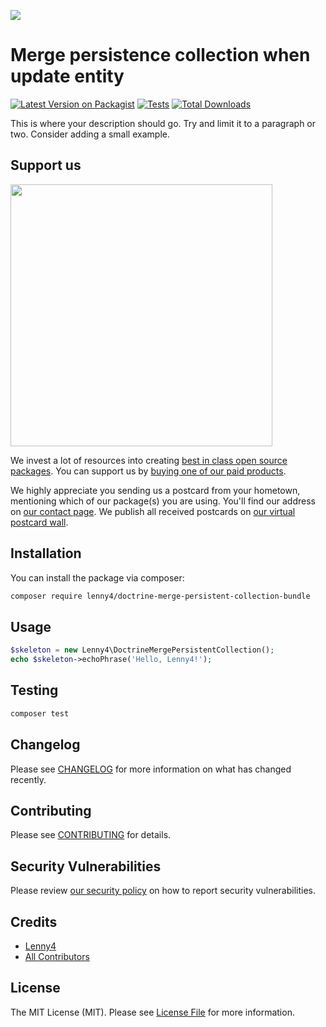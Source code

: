 [<img src="https://github-ads.s3.eu-central-1.amazonaws.com/support-ukraine.svg?t=1" />](https://supportukrainenow.org)

# Merge persistence collection when update entity

[![Latest Version on Packagist](https://img.shields.io/packagist/v/lenny4/doctrine-merge-persistent-collection-bundle.svg?style=flat-square)](https://packagist.org/packages/lenny4/doctrine-merge-persistent-collection-bundle)
[![Tests](https://github.com/lenny4/doctrine-merge-persistent-collection-bundle/actions/workflows/run-tests.yml/badge.svg?branch=main)](https://github.com/lenny4/doctrine-merge-persistent-collection-bundle/actions/workflows/run-tests.yml)
[![Total Downloads](https://img.shields.io/packagist/dt/lenny4/doctrine-merge-persistent-collection-bundle.svg?style=flat-square)](https://packagist.org/packages/lenny4/doctrine-merge-persistent-collection-bundle)

This is where your description should go. Try and limit it to a paragraph or two. Consider adding a small example.

## Support us

[<img src="https://github-ads.s3.eu-central-1.amazonaws.com/doctrine-merge-persistent-collection-bundle.jpg?t=1" width="419px" />](https://spatie.be/github-ad-click/doctrine-merge-persistent-collection-bundle)

We invest a lot of resources into creating [best in class open source packages](https://spatie.be/open-source). You can
support us by [buying one of our paid products](https://spatie.be/open-source/support-us).

We highly appreciate you sending us a postcard from your hometown, mentioning which of our package(s) you are using.
You'll find our address on [our contact page](https://spatie.be/about-us). We publish all received postcards
on [our virtual postcard wall](https://spatie.be/open-source/postcards).

## Installation

You can install the package via composer:

```bash
composer require lenny4/doctrine-merge-persistent-collection-bundle
```

## Usage

```php
$skeleton = new Lenny4\DoctrineMergePersistentCollection();
echo $skeleton->echoPhrase('Hello, Lenny4!');
```

## Testing

```bash
composer test
```

## Changelog

Please see [CHANGELOG](CHANGELOG.md) for more information on what has changed recently.

## Contributing

Please see [CONTRIBUTING](https://github.com/spatie/.github/blob/main/CONTRIBUTING.md) for details.

## Security Vulnerabilities

Please review [our security policy](../../security/policy) on how to report security vulnerabilities.

## Credits

- [Lenny4](https://github.com/Lenny4)
- [All Contributors](../../contributors)

## License

The MIT License (MIT). Please see [License File](LICENSE.md) for more information.
